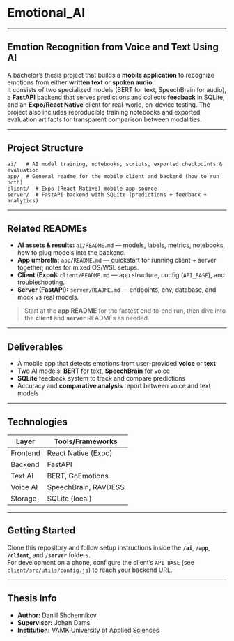 # Emotional_AI

---

## Emotion Recognition from Voice and Text Using AI

A bachelor’s thesis project that builds a **mobile application** to recognize emotions from either **written text** or **spoken audio**.  
It consists of two specialized models (BERT for text, SpeechBrain for audio), a **FastAPI** backend that serves predictions and collects **feedback** in SQLite, and an **Expo/React Native** client for real-world, on-device testing. The project also includes reproducible training notebooks and exported evaluation artifacts for transparent comparison between modalities.

---

## Project Structure

```
ai/   # AI model training, notebooks, scripts, exported checkpoints & evaluation
app/  # General readme for the mobile client and backend (how to run both)
client/  # Expo (React Native) mobile app source
server/  # FastAPI backend with SQLite (predictions + feedback + analytics)
```

---

## Related READMEs

- **AI assets & results:** `ai/README.md` — models, labels, metrics, notebooks, how to plug models into the backend.
- **App umbrella:** `app/README.md` — quickstart for running client + server together; notes for mixed OS/WSL setups.
- **Client (Expo):** `client/README.md` — app structure, config (`API_BASE`), and troubleshooting.
- **Server (FastAPI):** `server/README.md` — endpoints, env, database, and mock vs real models.

> Start at the **app README** for the fastest end‑to‑end run, then dive into the **client** and **server** READMEs as needed.

---

## Deliverables

- A mobile app that detects emotions from user-provided **voice** or **text**
- Two AI models: **BERT** for text, **SpeechBrain** for voice
- **SQLite** feedback system to track and compare predictions
- Accuracy and **comparative analysis** report between voice and text models

---

## Technologies

| Layer     | Tools/Frameworks            |
|---------- |-----------------------------|
| Frontend  | React Native (Expo)         |
| Backend   | FastAPI                     |
| Text AI   | BERT, GoEmotions            |
| Voice AI  | SpeechBrain, RAVDESS        |
| Storage   | SQLite (local)              |

---

## Getting Started

Clone this repository and follow setup instructions inside the **`/ai`**, **`/app`**, **`/client`**, and **`/server`** folders.  
For development on a phone, configure the client’s `API_BASE` (see `client/src/utils/config.js`) to reach your backend URL.

---

## Thesis Info

- **Author:** Daniil Shchennikov  
- **Supervisor:** Johan Dams  
- **Institution:** VAMK University of Applied Sciences
